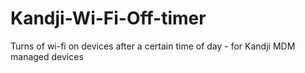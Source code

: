 # Kandji-Wi-Fi-Off-timer
Turns of wi-fi on devices after a certain time of day - for Kandji MDM managed devices 
